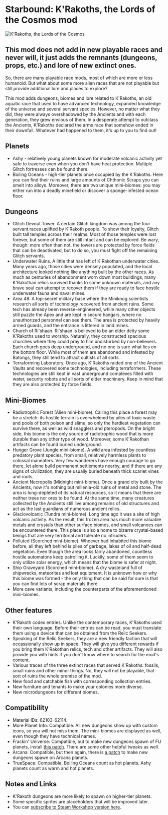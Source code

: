 #  Starbound: K'Rakoths, the Lords of the Cosmos mod
![K'Rakoths, the Lords of the Cosmos](https://steamuserimages-a.akamaihd.net/ugc/1617345978457515522/13D6F1B5F968DCC35D5CB519E05610013FD5C766/?imw=5000&imh=5000&ima=fit&impolicy=Letterbox&imcolor=%23000000&letterbox=false)
## This mod does not add in new playable races and never will, it just adds the remnants (dungeons, props, etc.) and lore of new extinct ones.

So, there are many playable race mods, most of which are more or less humanoid. But what about some more alien races that are not playable but still provide additional lore and places to explore?

This mod adds dungeons, biomes and lore related to K'Rakoths, an old aquatic race that used to have advanced technology, expanded knowledge of the universe and several servant species. However, no matter what they did, they were always overshadowed by the Ancients and with each generation, they grew envious of them. In a desperate attempt to outclass the Ancients, K'Rakoths declared the arms race that somehow ended in their downfall. Whatever had happened to them, it's up to you to find out!

## Planets
- Ashy - relatively young planets known for moderate volcanic activity yet safe to traverse even when you don't have heat protection. Multiple Glitch fortresses can be found there.
- Boiling Oceans - high-tier planets once occupied by the K'Rakoths. Here you can find their ruins and large amounts of Chthonic Scraps you can smelt into alloys. Moreover, there are two unique mini-biomes: you may either run into a deadly minefield or discover a sponge-infested ocean floor.

## Dungeons
- Glitch Devout Tower. A certain Glitch kingdom was among the four servant races uplifted by K'Rakoth people. To show their loyalty, Glitch built tall temples across their realms. Most of those temples were lost forever, but some of them are still intact and can be explored. Be wary, though: more often than not, the towers are protected by force fields that can be deactivated, but to do so, you must fight off the remaining Glitch servants.
- Underwater Ruins. A little that has left of K'Rakothan underwater cities. Many years ago, those cities were densely populated, and the local architecture looked nothing like anything built by the other races. As much as centuries of abandonment worn down most buildings, many K'Rakothan relics survived thanks to some unknown materials, and any brave soul can attempt to recover them if they are ready to face hostile underwater fauna and naval mines.
- Area 48. A top-secret military base where the Miniknog scientists research all sorts of technology recovered from ancient ruins. Some tech has already been reverse-engineered, while many other objects still puzzle the Apex and are kept in secure hangars, where no unauthorized personnel can see them. The area is protected by heavily armed guards, and the entrance is littered in land mines.
- Church of Ri'shaan. Ri'shaan is believed to be an elder deity some K'Rakoths used to worship. Naturally, they constructed spacious churches where they could pray to him undisturbed by non-believers. Each church goes deep underground, and no one is sure what lies on the bottom floor. While most of them are abandoned and infested by Batongs, they still tend to attract cultists of all sorts.
- Terraforming Laboratory. Once ago, K'Rakoths raided one of the Ancient Vaults and recovered some technologies, including terraformers. These technologies are still kept in vast underground complexes filled with water, security robots and all sorts of elder machinery. Keep in mind that they are also protected by force fields.

## Mini-Biomes
- Radiotrophic Forest (Alien mini-biome). Calling this place a forest may be a stretch: its hostile terrain is overwhelmed by piles of toxic waste and pools of both poison and slime, so only the hardiest vegetation can survive there, as well as wild snagglers and pteropods. On the bright side, this biome is the only source of radiotrophic wood that is more durable than any other type of wood. Moreover, some K'Rakothan artifacts can be found buried underground.
- Hunger Grove (Jungle mini-biome). A wild area infested by countless predatory plant species, from small, relatively harmless plants to colossal maneaters. Very few wanderers have enough courage to go there, let alone build permanent settlements nearby, and if there are any signs of civilization, they are usually buried beneath thick scarlet vines and roots.
- Ancient Necropolis (Midnight mini-biome). Once a grand city built by the Ancients, now it's nothing but millenia-old ruins of metal and stone. The area is long-depleted of its natural resources, so it means that there are neither trees nor ores to be found. At the same time, many creatures collected by the Ancients still live among remains of old structures and act as the last guardians of numerous ancient relics.
- Glaciovolcanic (Tundra mini-biome). Long time ago it was a site of high volcanic activity. As the result, this frozen area has much more valuable metals and crystals than other surface biomes, and small volcanoes can be encountered there. This place is also a home to bizarre crystal-based beings that are very territorial and tolerate no intruders.
- Polluted (Scorched mini-biome). Whoever had inhabited this biome before, all they left behind is piles of garbage, lakes of oil and half-dead vegetation. Even though the area looks fairly abandoned, countless hostile automatons keep patrolling it. Luckily, some of them seem to only utilize solar energy, which means that the biome is safer at night.
- Ship Graveyard (Scorched mini-biome). A dry wasteland full of shipwrecks, meteorites and lost equipment. It is unknown how or why this biome was formed - the only thing that can be said for sure is that you can find lots of scrap materials there.
- More cave variants, including the counterparts of the aforementioned mini-biomes.

## Other features
- K'Rakoth codex entries. Unlike the contemporary races, K'Rakoths used their own language. Before their entries can be read, you must translate them using a device that can be obtained from the Relic Seekers.
- Speaking of the Relic Seekers, they are a new friendly faction that will occassionally show up in space. They will give you different rewards if you bring them K'Rakothan relics, tech and other artifacts. They will also provide you with hints if you don't know where to search for the mod's content.
- Various traces of the three extinct races that served K'Rakoths: fossils, small ruins and other minor things. No, they will not be playable, that sort of ruins the whole premise of the mod.
- New food and catchable fish with corresponding collection entries.
- New furniture and tenants to make your colonies more diverse.
- New microdungeons for different biomes.

## Compatibility
- Material IDs: 62103-62114.
- More Planet Info: Compatible. All new dungeons show up with custom icons, so you will not miss them. The mini-biomes are displayed as well, even though they have technical names.
- Frackin' Universe: Compatible, but to make new dungeons spawn of FU planets, install [this patch](https://steamcommunity.com/sharedfiles/filedetails/?id=2605267672). There are some other helpful tweaks as well.
- Arcana: Compatible, but then again, there is [a patch](https://steamcommunity.com/sharedfiles/filedetails/?id=2607069863) to make new dungeons spawn on Arcana planets.
- TrueSpace: Compatible. Boiling Oceans count as hot planets. Ashy planets count as warm and hot planets.

## Notes and Links
- K'Rakoth dungeons are more likely to spawn on higher-tier planets.
- Some specific sprites are placeholders that will be improved later.
- You can [subscribe to Steam Workshop version here](https://steamcommunity.com/workshop/filedetails/?id=2604255131).
